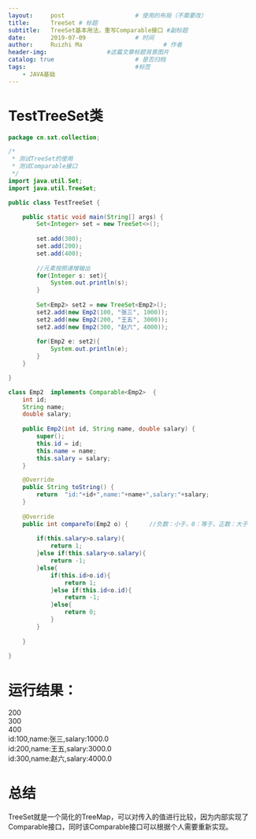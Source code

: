 ```yaml
---
layout:     post   				    # 使用的布局（不需要改）
title:      TreeSet # 标题 
subtitle:   TreeSet基本用法，重写Comparable接口 #副标题
date:       2019-07-09				# 时间
author:     Ruizhi Ma 						# 作者
header-img:              	#这篇文章标题背景图片
catalog: true 						# 是否归档
tags:								#标签
    - JAVA基础
---
```

# TestTreeSet类
```java
package cn.sxt.collection;

/*
 * 测试TreeSet的使用
 * 测试Comparable接口
 */
import java.util.Set;
import java.util.TreeSet;

public class TestTreeSet {

	public static void main(String[] args) {
		Set<Integer> set = new TreeSet<>();
		
		set.add(300);
		set.add(200);
		set.add(400);
		
		//元素按照递增输出
		for(Integer s: set){
			System.out.println(s);
		}
		
		Set<Emp2> set2 = new TreeSet<Emp2>();
		set2.add(new Emp2(100, "张三", 1000));
		set2.add(new Emp2(200, "王五", 3000));
		set2.add(new Emp2(300, "赵六", 4000));
		
		for(Emp2 e: set2){
			System.out.println(e);
		}
	}

}

class Emp2  implements Comparable<Emp2>  {
	int id;
	String name;
	double salary;
	
	public Emp2(int id, String name, double salary) {
		super();
		this.id = id;
		this.name = name;
		this.salary = salary;
	}

	@Override
	public String toString() {
		return  "id:"+id+",name:"+name+",salary:"+salary;
	}
	
	@Override
	public int compareTo(Emp2 o) {		//负数：小于，0：等于，正数：大于
		
		if(this.salary>o.salary){
			return 1;
		}else if(this.salary<o.salary){
			return -1;
		}else{
			if(this.id>o.id){
				return 1;
			}else if(this.id<o.id){
				return -1;
			}else{
				return 0;
			}
		}
		
	}
	
}

```
# 运行结果：  
200  
300  
400  
id:100,name:张三,salary:1000.0  
id:200,name:王五,salary:3000.0  
id:300,name:赵六,salary:4000.0  

# 总结
TreeSet就是一个简化的TreeMap，可以对传入的值进行比较，因为内部实现了Comparable接口，同时该Comparable接口可以根据个人需要重新实现。
